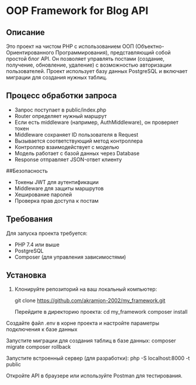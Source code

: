 # OOP Framework for Blog API

## Описание

Это проект на чистом PHP с использованием ООП (Объектно-Ориентированного Программирования), представляющий собой простой блог API. Он позволяет управлять постами (создание, получение, обновление, удаление) с возможностью авторизации пользователей. Проект использует базу данных PostgreSQL и включает миграции для создания нужных таблиц.

## Процесс обработки запроса

- Запрос поступает в public/index.php
- Router определяет нужный маршрут
- Если есть middleware (например, AuthMiddleware), он проверяет токен
- Middleware сохраняет ID пользователя в Request
- Вызывается соответствующий метод контроллера
- Контроллер взаимодействует с моделью
- Модель работает с базой данных через Database
- Response отправляет JSON-ответ клиенту

##Безопасность

- Токены JWT для аутентификации
- Middleware для защиты маршрутов
- Хеширование паролей
- Проверка прав доступа к постам

## Требования

Для запуска проекта требуется:

- PHP 7.4 или выше
- PostgreSQL
- Composer (для управления зависимостями)

## Установка

1. Клонируйте репозиторий на ваш локальный компьютер:
   
   git clone https://github.com/akramjon-2002/my_framework.git

   Перейдите в директорию проекта:
      cd my_framework
      composer install

Создайте файл .env в корне проекта и настройте параметры подключения к базе данных

 Запустите миграции для создания таблиц в базе данных:
     composer migrate
     composer rollback


Запустите встроенный сервер (для разработки):
     php -S localhost:8000 -t public
     
Откройте API в браузере или используйте Postman для тестирования.



